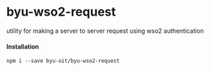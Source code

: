 # byu-wso2-request
utility for making a server to server request using wso2 authentication

#### Installation
```npm i --save byu-oit/byu-wso2-request```
